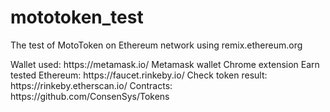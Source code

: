 # mototoken_test
The test of MotoToken on Ethereum network using remix.ethereum.org

</a>
Wallet used: https://metamask.io/ Metamask wallet Chrome extension
Earn tested Ethereum: https://faucet.rinkeby.io/
Check token result: https://rinkeby.etherscan.io/
Contracts: https://github.com/ConsenSys/Tokens
